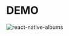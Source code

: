 # DEMO 

![react-native-albums](https://user-images.githubusercontent.com/13081907/27493750-c4e4f99e-57ff-11e7-9eba-0e481fd6fc48.gif)
